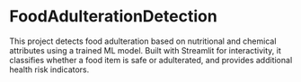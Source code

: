 # FoodAdulterationDetection
This project detects food adulteration based on nutritional and chemical attributes using a trained ML model. Built with Streamlit for interactivity, it classifies whether a food item is safe or adulterated, and provides additional health risk indicators.
